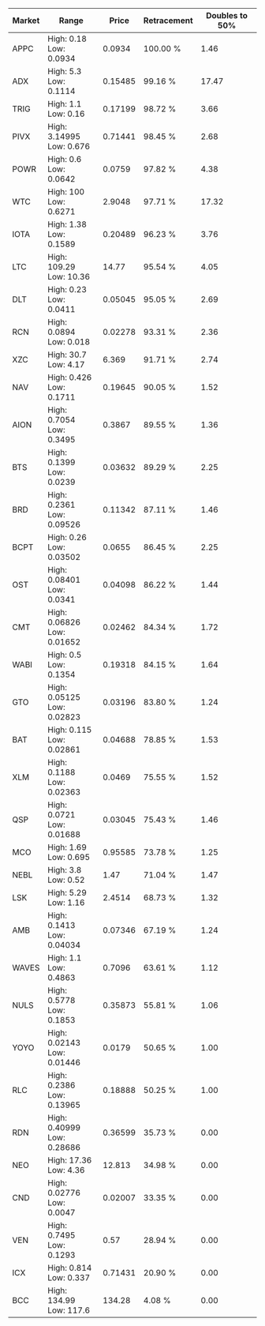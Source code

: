 | Market | Range | Price| Retracement | Doubles to 50% |
| --- | --- | --- | --- | --- |
| APPC | High: 0.18<br />Low: 0.0934 | 0.0934 | 100.00 % | 1.46 |
| ADX | High: 5.3<br />Low: 0.1114 | 0.15485 | 99.16 % | 17.47 |
| TRIG | High: 1.1<br />Low: 0.16 | 0.17199 | 98.72 % | 3.66 |
| PIVX | High: 3.14995<br />Low: 0.676 | 0.71441 | 98.45 % | 2.68 |
| POWR | High: 0.6<br />Low: 0.0642 | 0.0759 | 97.82 % | 4.38 |
| WTC | High: 100<br />Low: 0.6271 | 2.9048 | 97.71 % | 17.32 |
| IOTA | High: 1.38<br />Low: 0.1589 | 0.20489 | 96.23 % | 3.76 |
| LTC | High: 109.29<br />Low: 10.36 | 14.77 | 95.54 % | 4.05 |
| DLT | High: 0.23<br />Low: 0.0411 | 0.05045 | 95.05 % | 2.69 |
| RCN | High: 0.0894<br />Low: 0.018 | 0.02278 | 93.31 % | 2.36 |
| XZC | High: 30.7<br />Low: 4.17 | 6.369 | 91.71 % | 2.74 |
| NAV | High: 0.426<br />Low: 0.1711 | 0.19645 | 90.05 % | 1.52 |
| AION | High: 0.7054<br />Low: 0.3495 | 0.3867 | 89.55 % | 1.36 |
| BTS | High: 0.1399<br />Low: 0.0239 | 0.03632 | 89.29 % | 2.25 |
| BRD | High: 0.2361<br />Low: 0.09526 | 0.11342 | 87.11 % | 1.46 |
| BCPT | High: 0.26<br />Low: 0.03502 | 0.0655 | 86.45 % | 2.25 |
| OST | High: 0.08401<br />Low: 0.0341 | 0.04098 | 86.22 % | 1.44 |
| CMT | High: 0.06826<br />Low: 0.01652 | 0.02462 | 84.34 % | 1.72 |
| WABI | High: 0.5<br />Low: 0.1354 | 0.19318 | 84.15 % | 1.64 |
| GTO | High: 0.05125<br />Low: 0.02823 | 0.03196 | 83.80 % | 1.24 |
| BAT | High: 0.115<br />Low: 0.02861 | 0.04688 | 78.85 % | 1.53 |
| XLM | High: 0.1188<br />Low: 0.02363 | 0.0469 | 75.55 % | 1.52 |
| QSP | High: 0.0721<br />Low: 0.01688 | 0.03045 | 75.43 % | 1.46 |
| MCO | High: 1.69<br />Low: 0.695 | 0.95585 | 73.78 % | 1.25 |
| NEBL | High: 3.8<br />Low: 0.52 | 1.47 | 71.04 % | 1.47 |
| LSK | High: 5.29<br />Low: 1.16 | 2.4514 | 68.73 % | 1.32 |
| AMB | High: 0.1413<br />Low: 0.04034 | 0.07346 | 67.19 % | 1.24 |
| WAVES | High: 1.1<br />Low: 0.4863 | 0.7096 | 63.61 % | 1.12 |
| NULS | High: 0.5778<br />Low: 0.1853 | 0.35873 | 55.81 % | 1.06 |
| YOYO | High: 0.02143<br />Low: 0.01446 | 0.0179 | 50.65 % | 1.00 |
| RLC | High: 0.2386<br />Low: 0.13965 | 0.18888 | 50.25 % | 1.00 |
| RDN | High: 0.40999<br />Low: 0.28686 | 0.36599 | 35.73 % | 0.00 |
| NEO | High: 17.36<br />Low: 4.36 | 12.813 | 34.98 % | 0.00 |
| CND | High: 0.02776<br />Low: 0.0047 | 0.02007 | 33.35 % | 0.00 |
| VEN | High: 0.7495<br />Low: 0.1293 | 0.57 | 28.94 % | 0.00 |
| ICX | High: 0.814<br />Low: 0.337 | 0.71431 | 20.90 % | 0.00 |
| BCC | High: 134.99<br />Low: 117.6 | 134.28 | 4.08 % | 0.00 |
